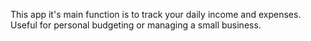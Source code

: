 This app it's main function is to track your daily income and expenses. Useful for personal budgeting or managing a small business.
